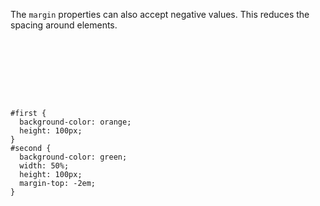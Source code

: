 The `margin` properties
can also accept
negative values.
This reduces the spacing around elements.

<Editor lang="css">
<code>
<panel lang="html">
<div id="first">
</div>
<div id="second">
</div>
</panel>
<panel lang="css">
#first {
  background-color: orange;
  height: 100px;
}
#second {
  background-color: green;
  width: 50%;
  height: 100px;
  margin-top: -2em;
}
</panel>
</code>
</Editor>